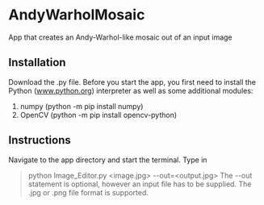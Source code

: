 # AndyWarholMosaic
App that creates an Andy-Warhol-like mosaic out of an input image

## Installation
Download the .py file. Before you start the app, you first need to install the Python (www.python.org) interpreter as well as some additional modules:
1. numpy (python -m pip install numpy)
2. OpenCV (python -m pip install opencv-python)

## Instructions
Navigate to the app directory and start the terminal. Type in 
> python Image_Editor.py <image.jpg> --out=<output.jpg>
The --out statement is optional, however an input file has to be supplied. The .jpg or .png file format is supported.
